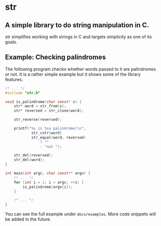# str

## A simple library to do string manipulation in C.

str simplifies working with strings in C and targets simplicity as
one of its goals.

## Example: Checking palindromes

The following program checks whether words passed to it are palindromes or not.
It is a rather simple example but it shows some of the library features.

```c
/* ... */
#include "str.h"

void is_palindrome(char const* s) {
    str* word = str_from(s);
    str* reversed = str_clone(word);

    str_reverse(reversed);

    printf("%s is %sa palindrome!\n",
            str_cstr(word)
            str_equal(word, reversed)
                ? ""
                : "not ");

    str_del(reversed);
    str_del(word);
}

int main(int argc, char const** argv) {
    /* ... */
    for (int i = 1; i < argc; ++i) {
        is_palindrome(argv[i]);
    }

    /* ... */
}
```

You can see the full example under `docs/examples`. More code
snippets will be added in the future.
